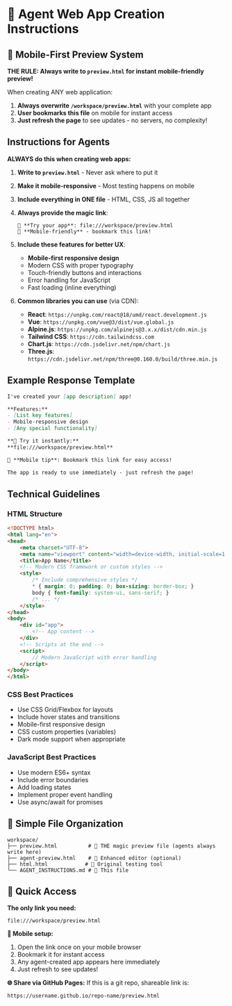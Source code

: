 # 🤖 Agent Web App Creation Instructions

## 📱 Mobile-First Preview System

**THE RULE: Always write to `preview.html` for instant mobile-friendly preview!**

When creating ANY web application:

1. **Always overwrite `/workspace/preview.html`** with your complete app
2. **User bookmarks this file** on mobile for instant access
3. **Just refresh the page** to see updates - no servers, no complexity!

## Instructions for Agents

**ALWAYS do this when creating web apps:**

1. **Write to `preview.html`** - Never ask where to put it
2. **Make it mobile-responsive** - Most testing happens on mobile
3. **Include everything in ONE file** - HTML, CSS, JS all together
4. **Always provide the magic link**: 
   ```
   🚀 **Try your app**: file:///workspace/preview.html
   📱 **Mobile-friendly** - bookmark this link!
   ```

5. **Include these features for better UX**:
   - **Mobile-first responsive design**
   - Modern CSS with proper typography  
   - Touch-friendly buttons and interactions
   - Error handling for JavaScript
   - Fast loading (inline everything)

6. **Common libraries you can use** (via CDN):
   - **React**: `https://unpkg.com/react@18/umd/react.development.js`
   - **Vue**: `https://unpkg.com/vue@3/dist/vue.global.js`
   - **Alpine.js**: `https://unpkg.com/alpinejs@3.x.x/dist/cdn.min.js`
   - **Tailwind CSS**: `https://cdn.tailwindcss.com`
   - **Chart.js**: `https://cdn.jsdelivr.net/npm/chart.js`
   - **Three.js**: `https://cdn.jsdelivr.net/npm/three@0.160.0/build/three.min.js`

## Example Response Template

```markdown
I've created your [app description] app! 

**Features:**
- [List key features]
- Mobile-responsive design
- [Any special functionality]

**🚀 Try it instantly:**
**file:///workspace/preview.html**

📱 **Mobile tip**: Bookmark this link for easy access!

The app is ready to use immediately - just refresh the page!
```

## Technical Guidelines

### HTML Structure
```html
<!DOCTYPE html>
<html lang="en">
<head>
    <meta charset="UTF-8">
    <meta name="viewport" content="width=device-width, initial-scale=1.0">
    <title>App Name</title>
    <!-- Modern CSS framework or custom styles -->
    <style>
        /* Include comprehensive styles */
        * { margin: 0; padding: 0; box-sizing: border-box; }
        body { font-family: system-ui, sans-serif; }
        /* ... */
    </style>
</head>
<body>
    <div id="app">
        <!-- App content -->
    </div>
    <!-- Scripts at the end -->
    <script>
        // Modern JavaScript with error handling
    </script>
</body>
</html>
```

### CSS Best Practices
- Use CSS Grid/Flexbox for layouts
- Include hover states and transitions
- Mobile-first responsive design
- CSS custom properties (variables)
- Dark mode support when appropriate

### JavaScript Best Practices
- Use modern ES6+ syntax
- Include error boundaries
- Add loading states
- Implement proper event handling
- Use async/await for promises

## 📁 Simple File Organization

```
workspace/
├── preview.html          # 🎯 THE magic preview file (agents always write here)
├── agent-preview.html    # 🔧 Enhanced editor (optional)
├── html.html            # 🧪 Original testing tool
└── AGENT_INSTRUCTIONS.md # 📖 This file
```

## 🔗 Quick Access

**The only link you need:**
```
file:///workspace/preview.html
```

**📱 Mobile setup:**
1. Open the link once on your mobile browser
2. Bookmark it for instant access
3. Any agent-created app appears here immediately
4. Just refresh to see updates!

**🌐 Share via GitHub Pages:**
If this is a git repo, shareable link is:
```
https://username.github.io/repo-name/preview.html
```